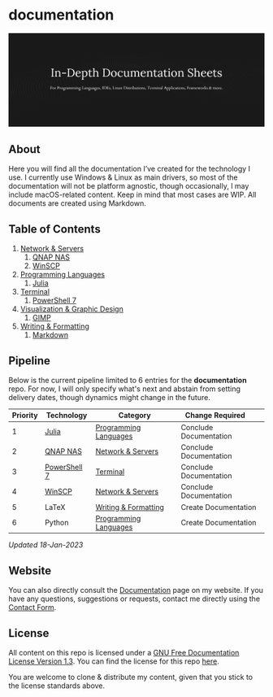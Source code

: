 # documentation

![alt text](https://raw.githubusercontent.com/pabloagn/digital-assets/master/documentation-cover-image.jpg "Documentation Cover Image")

## About
Here you will find all the documentation I’ve created for the technology I use. I currently use Windows & Linux as main drivers, so most of the documentation will not be platform agnostic, though occasionally, I may include macOS-related content. Keep in mind that most cases are WIP. All documents are created using Markdown.

## Table of Contents
1. [Network & Servers](https://github.com/pabloagn/documentation/tree/master/network-and-servers)
	1. [QNAP NAS](https://github.com/pabloagn/documentation/blob/master/network-and-servers/NAS.md)
	2. [WinSCP](https://github.com/pabloagn/documentation/blob/master/network-and-servers/WinSCP.md)
2. [Programming Languages](https://github.com/pabloagn/documentation/tree/master/programming-languages)
	1. [Julia](https://github.com/pabloagn/documentation/blob/master/programming-languages/julia.md)
3. [Terminal](https://github.com/pabloagn/documentation/tree/master/terminal)
	1. [PowerShell 7](https://github.com/pabloagn/documentation/blob/master/terminal/powershell-7.md)
4. [Visualization & Graphic Design](https://github.com/pabloagn/documentation/tree/master/visualization-and-graphic-design)
	1. [GIMP](https://github.com/pabloagn/documentation/blob/master/visualization-and-graphic-design/GIMP.md)
5. [Writing & Formatting](https://github.com/pabloagn/documentation/tree/master/writing-and-formatting)
	1. [Markdown](https://github.com/pabloagn/documentation/blob/master/writing-and-formatting/markdown.md)

## Pipeline
Below is the current pipeline limited to 6 entries for the **documentation** repo. For now, I will only specify what's next and abstain from setting delivery dates, though dynamics might change in the future.

| Priority | Technology | Category | Change Required &nbsp; &nbsp; &nbsp;|
|---|---|---|---|
| 1 | [Julia](https://github.com/pabloagn/documentation/blob/master/programming-languages/julia.md) | [Programming Languages](https://github.com/pabloagn/documentation/tree/master/programming-languages) | Conclude Documentation |
| 2 | [QNAP NAS](https://github.com/pabloagn/documentation/blob/master/network-and-servers/NAS.md) | [Network & Servers](https://github.com/pabloagn/documentation/tree/master/network-and-servers) | Conclude Documentation |
| 3 | [PowerShell 7](https://github.com/pabloagn/documentation/tree/master/terminal) | [Terminal](https://github.com/pabloagn/documentation/tree/master/terminal) | Conclude Documentation |
| 4 | [WinSCP](https://github.com/pabloagn/documentation/blob/master/network-and-servers/WinSCP.md) | [Network & Servers](https://github.com/pabloagn/documentation/tree/master/network-and-servers) | Conclude Documentation |
| 5 | LaTeX | [Writing & Formatting](https://github.com/pabloagn/documentation/tree/master/writing-and-formatting) | Create Documentation |
| 6 | Python | [Programming Languages](https://github.com/pabloagn/documentation/tree/master/programming-languages) | Create Documentation |

_Updated 18-Jan-2023_

## Website
You can also directly consult the [Documentation](https://pabloagn.com/documentation/) page on my website.
If you have any questions, suggestions or requests, contact me directly using the [Contact Form](https://pabloagn.com/contact/).

## License
All content on this repo is licensed under a [GNU Free Documentation License Version 1.3](https://www.gnu.org/licenses/fdl-1.3.en.html). You can find the license for this repo [here](https://github.com/pabloagn/documentation/blob/master/LICENSE).

You are welcome to clone & distribute my content, given that you stick to the license standards above.
